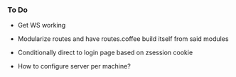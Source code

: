 ### To Do

- Get WS working

- Modularize routes and have routes.coffee build itself from said modules

- Conditionally direct to login page based on zsession cookie

- How to configure server per machine?
